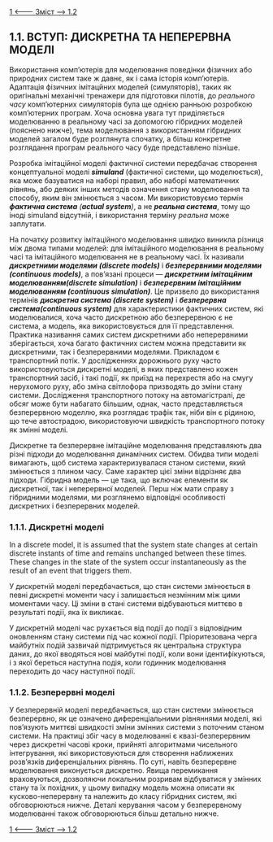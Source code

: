 [1 <--- ](1.md) [   Зміст   ](README.md) [--> 1.2](1_2.md)

## 1.1. ВСТУП: ДИСКРЕТНА ТА НЕПЕРЕРВНА МОДЕЛІ

Використання комп’ютерів для моделювання поведінки фізичних або природних систем таке ж давнє, як і сама історія комп’ютерів. Адаптація фізичних імітацйних моделей (симуляторів), таких як оригінальні механічні тренажери для підготовки пілотів, до *реального часу* комп’ютерних симуляторів була ще однією ранньою розробкою комп’ютерних програм. Хоча основна увага тут приділяється моделюванню в реальному часі за допомогою гібридних моделей (пояснено нижче), тема моделювання з використанням гібридних моделей загалом буде розглянута спочатку, а більш конкретне розглядання програм реального часу буде представлено пізніше.

Розробка імітаційної моделі фактичної системи передбачає створення концептуальної моделі ***simuland*** (фактичної системи, що моделюється), яка може базуватися на наборі правил, або наборі математичних рівнянь, або деяких інших методів означення стану моделювання та способу, яким він змінюється з часом. Ми використовуємо термін ***фактична система** (**actual system**)*, а не ***реальна система***, тому що іноді simuland відсутній, і використання терміну *реальна* може заплутати. 

На початку розвитку імітаційного моделювання швидко виникла різниця між двома типами моделей: для імітаційного моделювання в реальному часі та імітаційного моделювання не в реальному часі. Їх називали ***дискретними моделями (discrete models)*** і ***безперервними моделями (continuous models)***, а пов’язані процеси — ***дискретним імітацйним моделюванням(discrete simulation)*** і ***безперервним імітаційним моделюванням (continuous simulation)***. Це призвело до використання термінів ***дискретна система (discrete system)*** і ***безперервна система(continuous system)*** для характеристики фактичних систем, які моделювалися, хоча часто дискретною або безперервною є не система, а модель, яка використовується для її представлення. Практика називання самих систем дискретними або неперервними зберігається, хоча багато фактичних систем можна представити як дискретними, так і безперервними моделями. Прикладом є транспортний потік. У дослідженнях дорожнього руху часто використовуються дискретні моделі, в яких представлено кожен транспортний засіб, і такі події, як приїзд на перехрестя або на смугу нерухомого руху, або зміна світлофора призводять до зміни стану системи. Дослідження транспортного потоку на автомагістралі, де обсяг може бути набагато більшим, однак, часто представляється безперервною моделлю, яка розглядає трафік так, ніби він є рідиною, що тече автострадою, використовуючи швидкість транспортного потоку як змінні моделі.

Дискретне та безперервне імітаційне моделювання представляють два різні підходи до моделювання динамічних систем. Обидва типи моделі вимагають, щоб система характеризувалася станом системи, який змінюється з плином часу. Саме характер цієї зміни відрізняє два підходи. Гібридна модель — це така, що включає елементи як дискретної, так і неперервної моделей. Перш ніж мати справу з гібридними моделями, ми розглянемо відповідні особливості дискретних і безперервних моделей.

### 1.1.1. Дискретні моделі

In a discrete model, it is assumed that the system state changes at certain discrete instants of time and remains unchanged between these times. These changes in the state of the system occur instantaneously as the result of an event that triggers them.

У дискретній моделі передбачається, що стан системи змінюється в певні дискретні моменти часу і залишається незмінним між цими моментами часу. Ці зміни в стані системи відбуваються миттєво в результаті події, яка їх викликає.

У дискретній моделі час рухається від події до події з відповідним оновленням стану системи під час кожної події. Пріоритезована черга майбутніх подій зазвичай підтримується як центральна структура даних, до якої вводяться нові майбутні події, коли вони ідентифікуються, і з якої береться наступна подія, коли годинник моделювання переходить до часу наступної події.

### 1.1.2. Безперервні моделі

У безперервній моделі передбачається, що стан системи змінюється безперервно, як це означено диференціальними рівняннями моделі, які пов’язують миттєві швидкості зміни змінних системи з поточним станом системи. На практиці збіг часу в моделюванні є квазі-безперервним через дискретні часові кроки, прийняті алгоритмами чисельного інтегрування, які використовуються для створення наближених розв’язків диференціальних рівнянь. По суті, навіть безперервне моделювання виконується дискретно. Явища перемикання враховуються, дозволяючи локальним розривам відбуватися у змінних стану та їх похідних, у цьому випадку модель можна описати як кусково-неперервну та належить до класу гібридних систем, які обговорюються нижче. Деталі керування часом у безперервному моделюванні також обговорюються більш детально нижче.

[1 <--- ](1.md) [   Зміст   ](README.md) [--> 1.2](1_2.md)